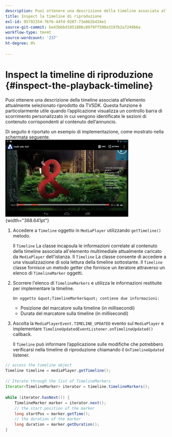 ```yaml
---
description: Puoi ottenere una descrizione della timeline associata all’elemento attualmente selezionato riprodotto da TVSDK. Questa funzione è particolarmente utile quando l’applicazione visualizza un controllo barra di scorrimento personalizzato in cui vengono identificate le sezioni di contenuto corrispondenti al contenuto dell’annuncio.
title: Inspect la timeline di riproduzione
exl-id: 95792354-76f6-44fd-9207-73e862b434e1
source-git-commit: be43bbbd1051886c8979ff590a3197b2a7249b6a
workflow-type: tm+mt
source-wordcount: '237'
ht-degree: 0%

---
```


# Inspect la timeline di riproduzione {#inspect-the-playback-timeline}

Puoi ottenere una descrizione della timeline associata all’elemento attualmente selezionato riprodotto da TVSDK. Questa funzione è particolarmente utile quando l’applicazione visualizza un controllo barra di scorrimento personalizzato in cui vengono identificate le sezioni di contenuto corrispondenti al contenuto dell’annuncio.

Di seguito è riportato un esempio di implementazione, come mostrato nella schermata seguente.  ![](assets/inspect-playback.jpg){width="368.641pt"}

1. Accedere a `Timeline` oggetto in `MediaPlayer` utilizzando `getTimeline()` metodo.

   Il `Timeline` La classe incapsula le informazioni correlate al contenuto della timeline associata all&#39;elemento multimediale attualmente caricato da `MediaPlayer` dell&#39;istanza. Il `Timeline` La classe consente di accedere a una visualizzazione di sola lettura della timeline sottostante. Il `Timeline` classe fornisce un metodo getter che fornisce un iteratore attraverso un elenco di `TimelineMarker` oggetti.

1. Scorrere l&#39;elenco di `TimelineMarkers` e utilizza le informazioni restituite per implementare la timeline.

       Un oggetto &quot;TimelineMarker&quot; contiene due informazioni:
   
   * Posizione del marcatore sulla timeline (in millisecondi)
   * Durata del marcatore sulla timeline (in millisecondi)

1. Ascolta la `MediaPlayerEvent.TIMELINE_UPDATED` evento sul `MediaPlayer` e implementare `TimelineUpdatedEventListener.onTimelineUpdated()` callback.

   Il `Timeline` può informare l’applicazione sulle modifiche che potrebbero verificarsi nella timeline di riproduzione chiamando il `OnTimelineUpdated` listener.

```java
// access the timeline object 
Timeline timeline = mediaPlayer.getTimeline(); 
 
// Iterate through the list of TimelineMarkers 
Iterator<TimelineMarker> iterator = timeline.timelineMarkers(); 
 
while (iterator.hasNext()) { 
    TimelineMarker marker = iterator.next(); 
    // the start position of the marker 
    long startPos = marker.getTime(); 
    // the duration of the marker 
    long duration = marker.getDuration(); 
}
```
